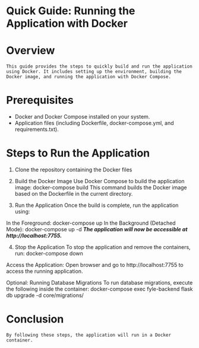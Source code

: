 # Quick Guide: Running the Application with Docker
# Overview
    This guide provides the steps to quickly build and run the application using Docker. It includes setting up the environment, building the Docker image, and running the application with Docker Compose.

# Prerequisites
- Docker and Docker Compose installed on your system.
- Application files (including Dockerfile, docker-compose.yml, and requirements.txt).
    
# Steps to Run the Application
1. Clone the repository containing the Docker files

2. Build the Docker Image
    Use Docker Compose to build the application image:
    docker-compose build
    This command builds the Docker image based on the Dockerfile in the current directory.

3. Run the Application
Once the build is complete, run the application using:

In the Foreground: docker-compose up
In the Background (Detached Mode): docker-compose up -d
***The application will now be accessible at http://localhost:7755.***

4. Stop the Application
To stop the application and remove the containers, run: docker-compose down

Access the Application: Open browser and go to http://localhost:7755 to access the running application.

Optional: Running Database Migrations
To run database migrations, execute the following inside the container: 
docker-compose exec fyle-backend flask db upgrade -d core/migrations/

# Conclusion
    By following these steps, the application will run in a Docker container.